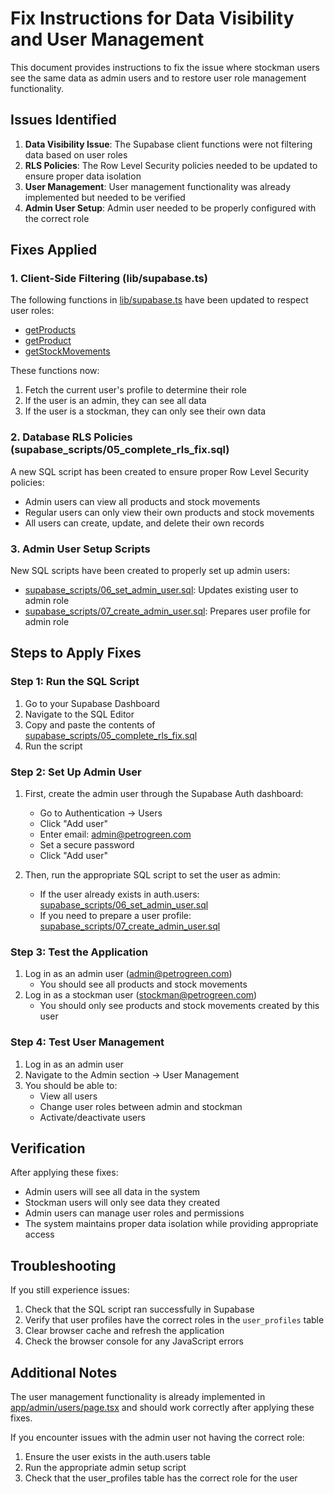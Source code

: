 # Fix Instructions for Data Visibility and User Management

This document provides instructions to fix the issue where stockman users see the same data as admin users and to restore user role management functionality.

## Issues Identified

1. **Data Visibility Issue**: The Supabase client functions were not filtering data based on user roles
2. **RLS Policies**: The Row Level Security policies needed to be updated to ensure proper data isolation
3. **User Management**: User management functionality was already implemented but needed to be verified
4. **Admin User Setup**: Admin user needed to be properly configured with the correct role

## Fixes Applied

### 1. Client-Side Filtering (lib/supabase.ts)

The following functions in [lib/supabase.ts](file:///C:/Users/User/OneDrive/Desktop/inventory-system/lib/supabase.ts) have been updated to respect user roles:
- [getProducts](file:///C:/Users/User/OneDrive/Desktop/inventory-system/lib/supabase.ts#L117-L140)
- [getProduct](file:///C:/Users/User/OneDrive/Desktop/inventory-system/lib/supabase.ts#L142-L165)
- [getStockMovements](file:///C:/Users/User/OneDrive/Desktop/inventory-system/lib/supabase.ts#L187-L217)

These functions now:
1. Fetch the current user's profile to determine their role
2. If the user is an admin, they can see all data
3. If the user is a stockman, they can only see their own data

### 2. Database RLS Policies (supabase_scripts/05_complete_rls_fix.sql)

A new SQL script has been created to ensure proper Row Level Security policies:
- Admin users can view all products and stock movements
- Regular users can only view their own products and stock movements
- All users can create, update, and delete their own records

### 3. Admin User Setup Scripts

New SQL scripts have been created to properly set up admin users:
- [supabase_scripts/06_set_admin_user.sql](file:///C:/Users/User/OneDrive/Desktop/inventory-system/supabase_scripts/06_set_admin_user.sql): Updates existing user to admin role
- [supabase_scripts/07_create_admin_user.sql](file:///C:/Users/User/OneDrive/Desktop/inventory-system/supabase_scripts/07_create_admin_user.sql): Prepares user profile for admin role

## Steps to Apply Fixes

### Step 1: Run the SQL Script

1. Go to your Supabase Dashboard
2. Navigate to the SQL Editor
3. Copy and paste the contents of [supabase_scripts/05_complete_rls_fix.sql](file:///C:/Users/User/OneDrive/Desktop/inventory-system/supabase_scripts/05_complete_rls_fix.sql)
4. Run the script

### Step 2: Set Up Admin User

1. First, create the admin user through the Supabase Auth dashboard:
   - Go to Authentication → Users
   - Click "Add user"
   - Enter email: admin@petrogreen.com
   - Set a secure password
   - Click "Add user"

2. Then, run the appropriate SQL script to set the user as admin:
   - If the user already exists in auth.users: [supabase_scripts/06_set_admin_user.sql](file:///C:/Users/User/OneDrive/Desktop/inventory-system/supabase_scripts/06_set_admin_user.sql)
   - If you need to prepare a user profile: [supabase_scripts/07_create_admin_user.sql](file:///C:/Users/User/OneDrive/Desktop/inventory-system/supabase_scripts/07_create_admin_user.sql)

### Step 3: Test the Application

1. Log in as an admin user (admin@petrogreen.com)
   - You should see all products and stock movements
2. Log in as a stockman user (stockman@petrogreen.com)
   - You should only see products and stock movements created by this user

### Step 4: Test User Management

1. Log in as an admin user
2. Navigate to the Admin section → User Management
3. You should be able to:
   - View all users
   - Change user roles between admin and stockman
   - Activate/deactivate users

## Verification

After applying these fixes:
- Admin users will see all data in the system
- Stockman users will only see data they created
- Admin users can manage user roles and permissions
- The system maintains proper data isolation while providing appropriate access

## Troubleshooting

If you still experience issues:

1. Check that the SQL script ran successfully in Supabase
2. Verify that user profiles have the correct roles in the `user_profiles` table
3. Clear browser cache and refresh the application
4. Check the browser console for any JavaScript errors

## Additional Notes

The user management functionality is already implemented in [app/admin/users/page.tsx](file:///C:/Users/User/OneDrive/Desktop/inventory-system/app/admin/users/page.tsx) and should work correctly after applying these fixes.

If you encounter issues with the admin user not having the correct role:
1. Ensure the user exists in the auth.users table
2. Run the appropriate admin setup script
3. Check that the user_profiles table has the correct role for the user